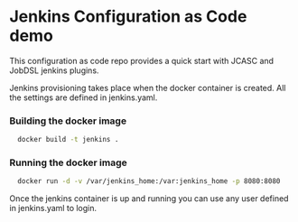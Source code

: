 # Jenkins Configuration as Code demo

This configuration as code repo provides a quick start with JCASC and JobDSL jenkins plugins.

Jenkins provisioning takes place when the docker container is created. All the settings are defined in jenkins.yaml. 

### Building the docker image
```bash
  docker build -t jenkins .
```

### Running the docker image
```bash
  docker run -d -v /var/jenkins_home:/var:jenkins_home -p 8080:8080
```
Once the jenkins container is up and running you can use any user defined in jenkins.yaml to login.